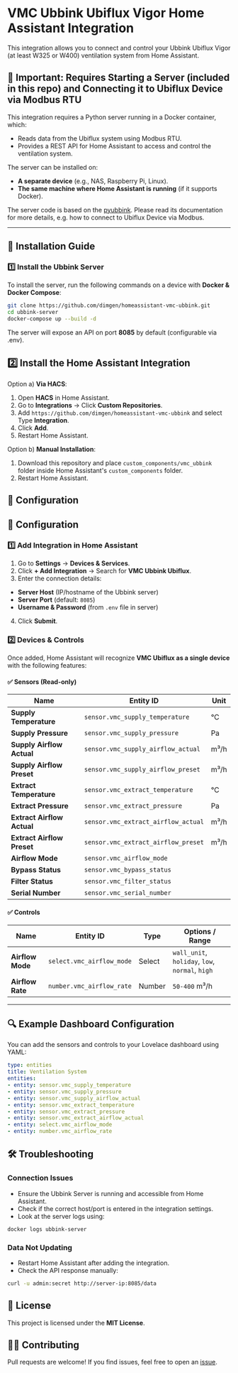 # VMC Ubbink Ubiflux Vigor Home Assistant Integration

This integration allows you to connect and control your Ubbink Ubiflux Vigor (at least W325 or W400) ventilation system from Home Assistant.

## 📌 Important: Requires Starting a Server (included in this repo) and Connecting it to Ubiflux Device via Modbus RTU
This integration requires a Python server running in a Docker container, which:
- Reads data from the Ubiflux system using Modbus RTU.
- Provides a REST API for Home Assistant to access and control the ventilation system.

The server can be installed on:
- **A separate device** (e.g., NAS, Raspberry Pi, Linux).
- **The same machine where Home Assistant is running** (if it supports Docker).

The server code is based on the [pyubbink](https://github.com/asillye/pyubbink). Please read its documentation for more details, e.g. how to connect to Ubiflux Device via Modbus.

---

## 🚀 **Installation Guide**
### **1️⃣ Install the Ubbink Server**
To install the server, run the following commands on a device with **Docker & Docker Compose**:

```sh
git clone https://github.com/dimgen/homeassistant-vmc-ubbink.git
cd ubbink-server
docker-compose up --build -d
```
The server will expose an API on port **8085** by default (configurable via .env).

## 2️⃣ Install the Home Assistant Integration

Option a) **Via HACS**:
1.	Open **HACS** in Home Assistant.
2.	Go to **Integrations** → Click **Custom Repositories**.
3.	Add `https://github.com/dimgen/homeassistant-vmc-ubbink` and select Type **Integration**.
4.	Click **Add**.
5.	Restart Home Assistant.

Option b) **Manual Installation**:

1. Download this repository and place `custom_components/vmc_ubbink` folder inside Home Assistant's `custom_components` folder.
2. Restart Home Assistant.

## 🔧 Configuration

## 🔧 **Configuration**
### **1️⃣ Add Integration in Home Assistant**
1. Go to **Settings** → **Devices & Services**.
2. Click **+ Add Integration** → Search for **VMC Ubbink Ubiflux**.
3. Enter the connection details:
- **Server Host** (IP/hostname of the Ubbink server)
- **Server Port** (default: `8085`)
- **Username & Password** (from `.env` file in server)
4. Click **Submit**.

### **2️⃣ Devices & Controls**
Once added, Home Assistant will recognize **VMC Ubiflux as a single device** with the following features:

#### ✅ **Sensors (Read-only)**
| Name                      | Entity ID                         | Unit |
|---------------------------|----------------------------------|------|
| **Supply Temperature**     | `sensor.vmc_supply_temperature` | °C   |
| **Supply Pressure**        | `sensor.vmc_supply_pressure`    | Pa   |
| **Supply Airflow Actual**  | `sensor.vmc_supply_airflow_actual` | m³/h |
| **Supply Airflow Preset**  | `sensor.vmc_supply_airflow_preset` | m³/h |
| **Extract Temperature**    | `sensor.vmc_extract_temperature` | °C   |
| **Extract Pressure**       | `sensor.vmc_extract_pressure` | Pa   |
| **Extract Airflow Actual** | `sensor.vmc_extract_airflow_actual` | m³/h |
| **Extract Airflow Preset** | `sensor.vmc_extract_airflow_preset` | m³/h |
| **Airflow Mode**           | `sensor.vmc_airflow_mode`      |      |
| **Bypass Status**          | `sensor.vmc_bypass_status`     |      |
| **Filter Status**          | `sensor.vmc_filter_status`     |      |
| **Serial Number**          | `sensor.vmc_serial_number`     |      |

#### ✅ **Controls**
| Name               | Entity ID                 | Type    | Options / Range |
|--------------------|--------------------------|---------|-----------------|
| **Airflow Mode**   | `select.vmc_airflow_mode` | Select  | `wall_unit`, `holiday`, `low`, `normal`, `high` |
| **Airflow Rate**   | `number.vmc_airflow_rate` | Number  | `50-400` m³/h |

---

## 🔍 **Example Dashboard Configuration**
You can add the sensors and controls to your Lovelace dashboard using YAML:

```yaml
type: entities
title: Ventilation System
entities:
- entity: sensor.vmc_supply_temperature
- entity: sensor.vmc_supply_pressure
- entity: sensor.vmc_supply_airflow_actual
- entity: sensor.vmc_extract_temperature
- entity: sensor.vmc_extract_pressure
- entity: sensor.vmc_extract_airflow_actual
- entity: select.vmc_airflow_mode
- entity: number.vmc_airflow_rate
```

## 🛠 Troubleshooting

### Connection Issues
-	Ensure the Ubbink Server is running and accessible from Home Assistant.
-	Check if the correct host/port is entered in the integration settings.
-	Look at the server logs using:

```sh
docker logs ubbink-server
```

### Data Not Updating
-	Restart Home Assistant after adding the integration.
-	Check the API response manually:
```sh
curl -u admin:secret http://server-ip:8085/data
```

## 📜 License

This project is licensed under the **MIT License**.

## 👨‍💻 Contributing

Pull requests are welcome! If you find issues, feel free to open an [issue](https://github.com/dimgen/homeassistant-vmc-ubbink/issues).

